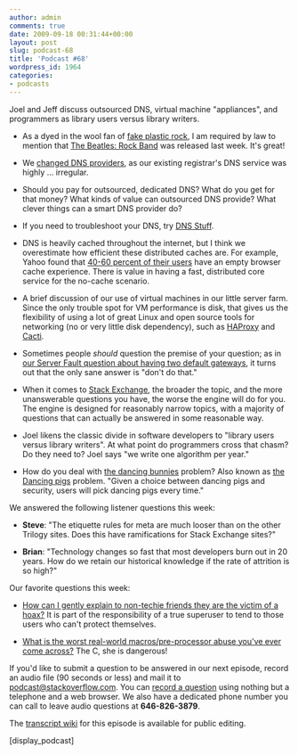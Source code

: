 ```yaml
---
author: admin
comments: true
date: 2009-09-18 00:31:44+00:00
layout: post
slug: podcast-68
title: 'Podcast #68'
wordpress_id: 1964
categories:
- podcasts
---
```


Joel and Jeff discuss outsourced DNS, virtual machine "appliances", and programmers as library users versus library writers.






  * As a dyed in the wool fan of [fake plastic rock](http://www.fakeplasticrock.com/), I am required by law to mention that [The Beatles: Rock Band](http://www.amazon.com/gp/search?ie=UTF8&keywords=beatles%20rock%20band&tag=codinghorror-20&index=videogames&linkCode=ur2&camp=1789&creative=9325) was released last week. It's great!


  * We [changed DNS providers](http://blog.stackoverflow.com/2009/09/new-dns-provider/), as our existing registrar's DNS service was highly ... irregular.


  * Should you pay for outsourced, dedicated DNS? What do you get for that money? What kinds of value can outsourced DNS provide? What clever things can a smart DNS provider do?


  * If you need to troubleshoot your DNS, try [DNS Stuff](http://www.dnsstuff.com/).


  * DNS is heavily cached throughout the internet, but I think we overestimate how efficient these distributed caches are. For example, Yahoo found that [40-60 percent of their users](http://yuiblog.com/blog/2007/01/04/performance-research-part-2/) have an empty browser cache experience. There is value in having a fast, distributed core service for the no-cache scenario.


  * A brief discussion of our use of virtual machines in our little server farm. Since the only trouble spot for VM performance is disk, that gives us the flexibility of using a lot of great Linux and open source tools for networking (no or very little disk dependency), such as [HAProxy](http://haproxy.1wt.eu/) and [Cacti](http://www.cacti.net/).


  * Sometimes people _should_ question the premise of your question; as in [our Server Fault question about having two default gateways](http://serverfault.com/questions/64232/dead-gateway-detection-on-windows-2008-server), it turns out that the only sane answer is "don't do that."


  * When it comes to [Stack Exchange](http://stackexchange.com/), the broader the topic, and the more unanswerable questions you have, the worse the engine will do for you. The engine is designed for reasonably narrow topics, with a majority of questions that can actually be answered in some reasonable way.


  * Joel likens the classic divide in software developers to "library users versus library writers". At what point do programmers cross that chasm? Do they need to? Joel says "we write one algorithm per year."


  * How do you deal with [the dancing bunnies](http://www.codinghorror.com/blog/archives/000347.html) problem? Also known as [the Dancing pigs](http://en.wikipedia.org/wiki/Dancing_pigs) problem. "Given a choice between dancing pigs and security, users will pick dancing pigs every time."




We answered the following listener questions this week:






  * **Steve**: "The etiquette rules for meta are much looser than on the other Trilogy sites. Does this have ramifications for Stack Exchange sites?"


  * **Brian**: "Technology changes so fast that most developers burn out in 20 years. How do we retain our historical knowledge if the rate of attrition is so high?"




Our favorite questions this week:






  * [](http://serverfault.com/questions/45516/recommended-logparser-queries-for-iis-monitoring)[How can I gently explain to non-techie friends they are the victim of a hoax?](http://superuser.com/questions/27453/how-can-i-gently-explain-to-non-techie-friends-they-are-the-victim-of-a-hoax) It is part of the responsibility of a true superuser to tend to those users who can't protect themselves.


  * [What is the worst real-world macros/pre-processor abuse you've ever come across?](http://stackoverflow.com/questions/652788/what-is-the-worst-real-world-macros-pre-processor-abuse-youve-ever-come-across) The C, she is dangerous!




If you'd like to submit a question to be answered in our next episode, record an audio file (90 seconds or less) and mail it to [podcast@stackoverflow.com](mailto:podcast@stackoverflow.com). You can [record a question](http://blog.stackoverflow.com/index.php/2008/05/recording-podcast-questions-using-your-telephone/) using nothing but a telephone and a web browser. We also have a dedicated phone number you can call to leave audio questions at **646-826-3879**.






The [transcript wiki](https://stackoverflow.fogbugz.com/default.asp?W29083) for this episode is available for public editing.






[display_podcast]

